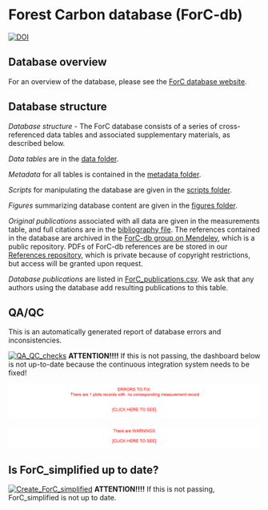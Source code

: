 # Forest Carbon database (ForC-db)
[![DOI](https://zenodo.org/badge/49171546.svg)](https://zenodo.org/badge/latestdoi/49171546)

## Database overview

For an overview of the database, please see the [ForC database website](https://forc-db.github.io/).

## Database structure

*Database structure* - The ForC database consists of a series of cross-referenced data tables and associated supplementary materials, as described below.

*Data tables* are in the [data folder](https://github.com/forc-db/ForC/tree/master/data).  

*Metadata* for all tables is contained in the [metadata folder](https://github.com/forc-db/ForC/tree/master/metadata).  

*Scripts* for manipulating the database are given in the [scripts folder](https://github.com/forc-db/ForC/tree/master/scripts).

*Figures* summarizing database content are given in the [figures folder](https://github.com/forc-db/ForC/tree/master/figures).

*Original publications* associated with all data are given in the measurements table, and full citations are in the [bibliography file](). The references contained in the database are archived in the [ForC-db group on Mendeley](https://www.mendeley.com/community/forc-db/), which is a public repository. PDFs of ForC-db references are be stored in our [References repository](https://github.com/forc-db/References), which is private because of copyright restrictions, but access will be granted upon request.

*Database publications* are listed in [ForC_publications.csv](https://github.com/forc-db/ForC/blob/master/ForC_publications.csv). We ask that any authors using the database add resulting publications to this table.


## QA/QC
This is an automatically generated report of database errors and inconsistencies.

[![QA_QC_checks](https://github.com/forc-db/ForC/workflows/QA_QC_checks/badge.svg)](https://github.com/forc-db/ForC/actions) **ATTENTION!!!!** If this is not passing, the dashboard below is not up-to-date because the continuous integration system needs to be fixed!



[![There_are_no_errors to fix_:-)](https://github.com/forc-db/ForC/blob/master/QA_QC/error_reports/errors.png)](https://github.com/forc-db/ForC/tree/master/QA_QC/error_reports)

[![There_are_no_warnings_:-)](https://github.com/forc-db/ForC/blob/master/QA_QC/warning_reports/warnings.png)](https://github.com/forc-db/ForC/tree/master/QA_QC/warning_reports)


## Is ForC_simplified up to date?
[![Create_ForC_simplified](https://github.com/forc-db/ForC/workflows/Create_ForC_simplified/badge.svg)](https://github.com/forc-db/ForC/actions) **ATTENTION!!!!** If this is not passing, ForC_simplified is not up to date.

